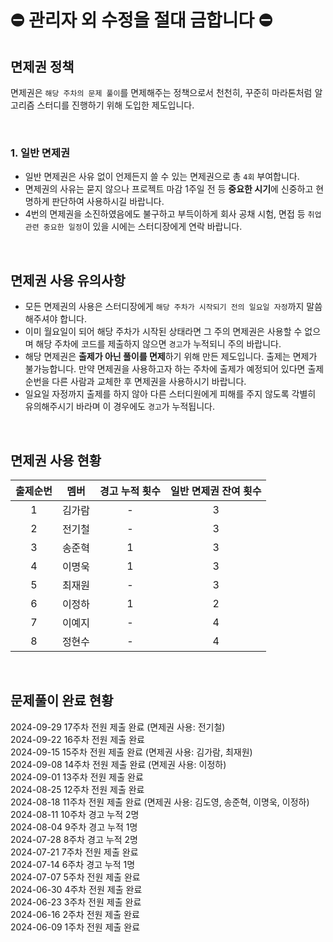 # ⛔ 관리자 외 수정을 절대 금합니다 ⛔

## 면제권 정책

면제권은 `해당 주차의 문제 풀이`를 면제해주는 정책으로서 천천히, 꾸준히 마라톤처럼 알고리즘 스터디를 진행하기 위해 도입한 제도입니다.

<br>

### 1. 일반 면제권

- 일반 면제권은 사유 없이 언제든지 쓸 수 있는 면제권으로 총 `4회` 부여합니다.
- 면제권의 사유는 묻지 않으나 프로젝트 마감 1주일 전 등 **중요한 시기**에 신중하고 현명하게 판단하여 사용하시길 바랍니다.
- 4번의 면제권을 소진하였음에도 불구하고 부득이하게 회사 공채 시험, 면접 등 `취업 관련 중요한 일정`이 있을 시에는 스터디장에게 연락 바랍니다.

<br>

## 면제권 사용 유의사항

- 모든 면제권의 사용은 스터디장에게 `해당 주차가 시작되기 전의 일요일 자정`까지 말씀해주셔야 합니다.
- 이미 월요일이 되어 해당 주차가 시작된 상태라면 그 주의 면제권은 사용할 수 없으며 해당 주차에 코드를 제출하지 않으면 `경고`가 누적되니 주의 바랍니다.
- 해당 면제권은 **출제가 아닌 풀이를 면제**하기 위해 만든 제도입니다. 출제는 면제가 불가능합니다. 만약 면제권을 사용하고자 하는 주차에 출제가 예정되어 있다면 출제 순번을 다른 사람과 교체한 후 면제권을 사용하시기 바랍니다.
- 일요일 자정까지 출제를 하지 않아 다른 스터디원에게 피해를 주지 않도록 각별히 유의해주시기 바라며 이 경우에도 `경고`가 누적됩니다.

<br>

## 면제권 사용 현황

| 출제순번 |  멤버  | 경고 누적 횟수 | 일반 면제권 잔여 횟수 |
| :------: | :----: | :------------: | :-------------------: |
|    1     | 김가람 |       -        |           3           |
|    2     | 전기철 |       -        |           3           |
|    3     | 송준혁 |       1        |           3           |
|    4     | 이명욱 |       1        |           3           |
|    5     | 최재원 |       -        |           3           |
|    6     | 이정하 |       1        |           2           |
|    7     | 이예지 |       -        |           4           |
|    8     | 정현수 |       -        |           4           |

<br>

## 문제풀이 완료 현황

2024-09-29 17주차 전원 제출 완료 (면제권 사용: 전기철) <br>
2024-09-22 16주차 전원 제출 완료 <br>
2024-09-15 15주차 전원 제출 완료 (면제권 사용: 김가람, 최재원) <br>
2024-09-08 14주차 전원 제출 완료 (면제권 사용: 이정하) <br>
2024-09-01 13주차 전원 제출 완료 <br>
2024-08-25 12주차 전원 제출 완료 <br>
2024-08-18 11주차 전원 제출 완료 (면제권 사용: 김도영, 송준혁, 이명욱, 이정하) <br>
2024-08-11 10주차 경고 누적 2명 <br>
2024-08-04 9주차 경고 누적 1명 <br>
2024-07-28 8주차 경고 누적 2명 <br>
2024-07-21 7주차 전원 제출 완료 <br>
2024-07-14 6주차 경고 누적 1명 <br>
2024-07-07 5주차 전원 제출 완료 <br>
2024-06-30 4주차 전원 제출 완료 <br>
2024-06-23 3주차 전원 제출 완료 <br>
2024-06-16 2주차 전원 제출 완료 <br>
2024-06-09 1주차 전원 제출 완료 <br>
